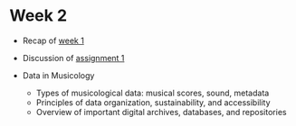 # Week 2

- Recap of [week 1](../weeks/week-01.md)

- Discussion of [assignment 1](../assignments/assignment-01.md)

- Data in Musicology
  - Types of musicological data: musical scores, sound, metadata
  - Principles of data organization, sustainability, and accessibility
  - Overview of important digital archives, databases, and repositories
